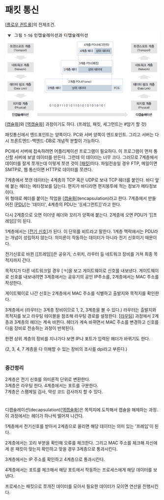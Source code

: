 # 패킷 통신

[[플로우 컨트롤]]의 전제조건.

![캡슐화 도식](../attachments/2022-09-15-16-58-55.png)
[[캡슐화]]와 [[역캡슐화]] 과정이기도 하다. 
(프레임, 패킷, 세그먼트는 #암기 할 것)

패킷통신에서 엔드포인트는 양쪽이다. PC와 서버 양쪽이 엔드포인트. 
그리고 서버는 다시 프론트엔드-백엔드-DB로 개념적 분할이 가능하다. 

PC에서 서버에 접속하려면 어플리케이션 프로그램이 필요하다. 이 프로그램이 먼저 통신할 서버에 보낼 데이터를 만든다. 그런데 이 데이터는 너무 크다. 그러므로 7계층에서 데이터를 잘게 쪼개는데 이렇게 쪼갠 것이 [[패킷]]이다. 파일전송일 경우 FTP, 메일이면 SMTP로, 웹 통신이면 HTTP로 데이터를 쪼갠다.  

7계층에서 쪼갠 데이터는 4계층의 TCP 혹은 UDP로 보내 TCP 헤더를 붙인다. 바디 앞에 붙는 헤더는 메타정보를 담는다. 편지가 바디라면 편지봉투에 적는 정보가 메타정보이다.  
위 형태로 헤더를 붙이는 작업을 [[캡슐화]](encapsulation)라고 한다.    7계층에서 만들어진 [[PDU]]는 '데이터',  4계층의 PDU는 '[[세그먼트]]'라고 한다.  

다시 2계층으로 오면 이더넷 헤더와 꼬리가 양쪽에 붙는다. 2계층에 오면 PDU가 '[[프레임]]'이 된다.  

1계층에서는 [[전기 신호]]가 된다. 이 단위를 비트라고 말한다. 1계층 맥락에서는 PDU라는 개념이 성립하지 않는다. 의미론이 작동하는 데이터가 아니라 전기 신호이기 때문이다.  

전기신호로 바뀐 [[프레임]]은 공유기, 스위치, 라우터 등 네트워크 장비를 거쳐 최종 목적지까지 간다.  

목적지가 다른 네트워크일 경우 [ㅋ]을 보고 게이트웨이로 신호를 내보낸다. 게이트웨이로 신호를 내보내려면 3계층에서는 공유기의 공인 IP주소를, 2계층에서는 MAC 주소를 작성한다.  

게이트웨이로 나간 신호는 2계층에서 MAC 주소를 식별하고 출발지와 목적지를 확인한다.  

3계층에서 (라우터는 3계층 장비이므로 1, 2, 3계층을 볼 수 있다.) 라우터는 출발지와 목적지를 보고 라우팅 테이블을 참조해 라우팅 경로를 설정한다. [[라우팅]] 과정에서 2계층과 3계층의 헤더는 계속 바뀐다. 헤더가 계속 바뀌면서 MAC 주소를 변경하고 신호를 다음 장비로 전송하는 과정이 반복된다.  

한편 상위 계층의 장비를 지나가다 보면 IP나 포트가 입력된 헤더가 바뀌기도 한다.  

(2, 3, 4, 7 계층을 다 이해할 수 있는 장비의 조사를 dpi라고 부른다.) 

# 

### 중간정리
2계층은 전기 신호를 의미론적 단위로 변환한다.  
3계층은 라우팅 한다. 
4계층에서는 포트를 구분한다.  
7계층은 스팸메일 검사, 악성 코드 검사까지 할 수 있다. 

 # 


디캡슐레이션(decapsulation)[[역캡슐화]]은 목적지에 도착해서 캡슐을 해제하는 과정. 이 과정에서는 헤더가 하나씩 떨어져 나간다.  

1계층에서 전기신호를 받아서 2계층으로 올리면 해당 데이터는 의미 있는 '프레임'이 된다.  

2계층에서는 꼬리 부분을 확인해 오류를 체크한다. 그리고 MAC 주소를 체크해 자신에게 온 패킷이 맞는지 확인하고 맞을 경우 3계층으로 통과시킨다. 

3계층에서는 IP 주소를 확인하고 4계층으로 통과시킨다. 

4계층에서는 포트를 체크해서 해당 포트에서 작동하는 프로세스에게 해당 데이터를 보낸다.  

프로세스는 패킷으로 쪼개진 데이터를 모아서 필요한 데이터가 모이면 연산을 진행시킨다.

[//begin]: # "Autogenerated link references for markdown compatibility"
[플로우 컨트롤]: <../플로우 컨트롤> "플로우 컨트롤"
[캡슐화]: 캡슐화 "캡슐화"
[역캡슐화]: 역캡슐화 "역캡슐화"
[패킷]: 패킷 "패킷"
[캡슐화]: 캡슐화 "캡슐화"
[PDU]: PDU "PDU"
[전기 신호]: <전기 신호> "전기 신호"
[라우팅]: 라우팅 "라우팅"
[역캡슐화]: 역캡슐화 "역캡슐화"
[//end]: # "Autogenerated link references"